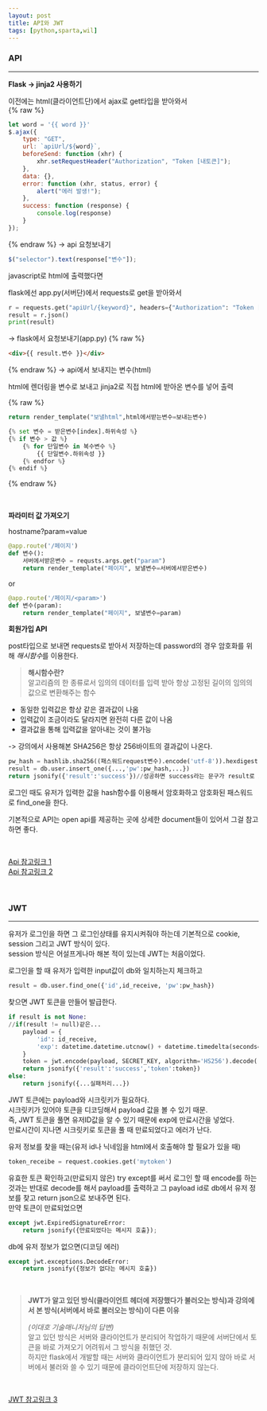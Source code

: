 ```yaml
---
layout: post
title: API와 JWT
tags: [python,sparta,wil]
---
```

### API
---

**Flask -> jinja2 사용하기**   

이전에는 html(클라이언트단)에서 ajax로 get타입을 받아와서   
{% raw %}
```javascript
let word = '{{ word }}'
$.ajax({
    type: "GET",
    url: `apiUrl/${word}`,
    beforeSend: function (xhr) {
        xhr.setRequestHeader("Authorization", "Token [내토큰]");
    },
    data: {},
    error: function (xhr, status, error) {
        alert("에러 발생!");
    },
    success: function (response) {
        console.log(response)
    }
});
```
{% endraw %}
-> api 요청보내기   

```javascript
$("selector").text(response["변수"]);
```   
javascript로 html에 출력했다면

flask에선
app.py(서버단)에서 requests로 get을 받아와서

```python
r = requests.get("apiUrl/{keyword}", headers={"Authorization": "Token [내토큰]"})
result = r.json()
print(result)
```
-> flask에서 요청보내기(app.py)
{% raw %}
```html
<div>{{ result.변수 }}</div>
```
{% endraw %}
-> api에서 보내지는 변수(html)

html에 렌더링을 변수로 보내고 jinja2로 직접 html에 받아온 변수를 넣어 출력   

{% raw %}
```python
return render_template("보낼html",html에서받는변수=보내는변수)

{% set 변수 = 받은변수[index].하위속성 %}
{% if 변수 > 값 %}
    {% for 단일변수 in 복수변수 %}
        {{ 단일변수.하위속성 }}
    {% endfor %}
{% endif %}
```   
{% endraw %}

<br/>

**파라미터 값 가져오기**    

hostname?param=value
```python
@app.route('/페이지')
def 변수():
    서버에서받은변수 = requsts.args.get("param")
    return render_template("페이지", 보낼변수=서버에서받은변수)
``` 
or
```python
@app.route('/페이지/<param>')
def 변수(param):
    return render_template("페이지", 보낼변수=param)   
```   

**회원가입 API**   

post타입으로 보내면 requests로 받아서 저장하는데 password의 경우 암호화를 위해 *해시함수*를 이용한다.   

> **해시함수란?**   
> 알고리즘의 한 종류로서 임의의 데이터를 입력 받아 항상 고정된 길이의 임의의 값으로 변환해주는 함수   


* 동일한 입력값은 항상 같은 결과값이 나옴
* 입력값이 조금이라도 달라지면 완전히 다른 값이 나옴
* 결과값을 통해 입력값을 알아내는 것이 불가능

-> 강의에서 사용해본 SHA256은 항상 256바이트의 결과값이 나온다.

```python
pw_hash = hashlib.sha256((패스워드request변수).encode('utf-8')).hexdigest()
result = db.user.insert_one({...,'pw':pw_hash,...})
return jsonify({'result':'success'})//성공하면 success라는 문구가 result로 보내짐
```
로그인 때도 유저가 입력한 값을 hash함수를 이용해서 암호화하고 암호화된 패스워드로 find_one을 한다.


기본적으로 API는 open api를 제공하는 곳에 상세한 document들이 있어서 그걸 참고하면 좋다.   

<br/>

[Api 참고링크 1](https://www.notion.so/2-8218e41923f748a590c9ce4645e307bd "스파르타코딩클럽 웹개발플러스 2주차")   
[Api 참고링크 2](https://www.notion.so/3-886885172e3343ae93ed43e0eada22a7 "스파르타코딩클럽 웹개발플러스 3주차")   

<br/>

### JWT
---   
유저가 로그인을 하면 그 로그인상태를 유지시켜줘야 하는데 기본적으로 cookie, session 그리고 JWT 방식이 있다.   
session 방식은 어설프게나마 해본 적이 있는데 JWT는 처음이었다.   

로그인을 할 때 유저가 입력한 input값이 db와 일치하는지 체크하고
```python
result = db.user.find_one({'id',id_receive, 'pw':pw_hash})
```
찾으면 JWT 토큰을 만들어 발급한다.
```python
if result is not None:
//if(result != null)같은...
    payload = {
        'id': id_receive,
        'exp': datetime.datetime.utcnow() + datetime.timedelta(seconds=5)//5초 뒤에 만료
    }
    token = jwt.encode(payload, SECRET_KEY, algorithm='HS256').decode('utf-8')
    return jsonify({'result':'success','token':token})
else:
    return jsonify({...실패처리...})
```
JWT 토큰에는 payload와 시크릿키가 필요하다.  
시크릿키가 있어야 토큰을 디코딩해서 payload 값을 볼 수 있기 때문.  
즉, JWT 토큰을 풀면 유저ID값을 알 수 있기 때문에 exp에 만료시간을 넣었다.   
만료시간이 지나면 시크릿키로 토큰을 풀 때 만료되었다고 에러가 난다.   

유저 정보를 찾을 때는(유저 id나 닉네임을 html에서 호출해야 할 필요가 있을 때)

```python
token_receibe = request.cookies.get('mytoken')
```
유효한 토큰 확인하고(만료되지 않은) try except를 써서 로그인 할 때 encode를 하는 것과는 반대로 decode를 해서 payload를 출력하고 그 payload id로 db에서 유저 정보를 찾고 return json으로 보내주면 된다.   
만약 토큰이 만료되었으면
```python
except jwt.ExpiredSignatureError:
    return jsonify({만료되었다는 메시지 호출});
```
db에 유저 정보가 없으면(디코딩 에러)
```python
except jwt.exceptions.DecodeError:
    return jsonify({정보가 없다는 메시지 호출})
```

<br/>

> **JWT가 알고 있던 방식(클라이언트 헤더에 저장했다가 불러오는 방식)과 강의에서 본 방식(서버에서 바로 불러오는 방식)이 다른 이유**   
>
> *(이대호 기술매니저님의 답변)*   
알고 있던 방식은 서버와 클라이언트가 분리되어 작업하기 때문에 서버단에서 토큰을 바로 가져오기 어려워서 그 방식을 취했던 것.   
하지만 flask에서 개발할 때는 서버와 클라이언트가 분리되어 있지 않아 바로 서버에서 불러와 쓸 수 있기 때문에 클라이언트단에 저장하지 않는다.
   
<br/>

[JWT 참고링크 3](https://www.notion.so/4-fdcb0566b88e4305bebc8b6817ccedbb "스파르타코딩클럽 웹개발플러스 4주차")